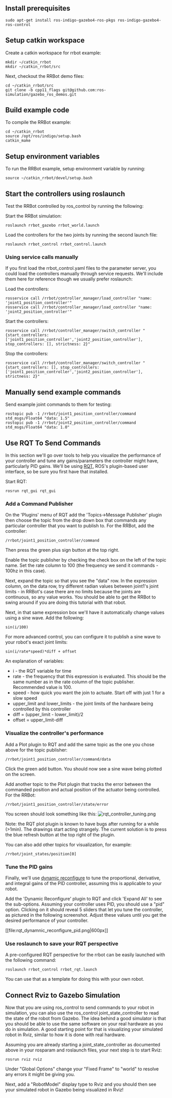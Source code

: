 ## Install prerequisites
~~~
sudo apt-get install ros-indigo-gazebo4-ros-pkgs ros-indigo-gazebo4-ros-control
~~~

## Setup catkin workspace

Create a catkin workspace for rrbot example:
~~~
mkdir ~/catkin_rrbot
mkdir ~/catkin_rrbot/src
~~~

Next, checkout the RRBot demo files:
~~~
cd ~/catkin_rrbot/src
git clone -b cpp11_flags git@github.com:ros-simulation/gazebo_ros_demos.git
~~~

## Build example code

To compile the RRBot example:
~~~
cd ~/catkin_rrbot
source /opt/ros/indigo/setup.bash
catkin_make
~~~

## Setup environment variables

To run the RRBot example, setup environment variable by running:
~~~
source ~/catkin_rrbot/devel/setup.bash
~~~

## Start the controllers using roslaunch

Test the RRBot controlled by ros_control by running the following:

Start the RRBot simulation:

~~~
roslaunch rrbot_gazebo rrbot_world.launch
~~~

Load the controllers for the two joints by running the second launch file:

~~~
roslaunch rrbot_control rrbot_control.launch 
~~~

### Using service calls manually

If you first load the rrbot_control.yaml files to the parameter server, you could load the controllers manually through service requests.
We'll include them here for reference though we usually prefer roslaunch:

Load the controllers:

~~~
rosservice call /rrbot/controller_manager/load_controller "name: 'joint1_position_controller'"
rosservice call /rrbot/controller_manager/load_controller "name: 'joint2_position_controller'"
~~~

Start the controllers:

~~~
rosservice call /rrbot/controller_manager/switch_controller "{start_controllers: ['joint1_position_controller','joint2_position_controller'], stop_controllers: [], strictness: 2}"
~~~

Stop the controllers:

~~~
rosservice call /rrbot/controller_manager/switch_controller "{start_controllers: [], stop_controllers: ['joint1_position_controller','joint2_position_controller'], strictness: 2}"
~~~

## Manually send example commands

Send example joint commands to them for testing:

~~~
rostopic pub -1 /rrbot/joint1_position_controller/command std_msgs/Float64 "data: 1.5"
rostopic pub -1 /rrbot/joint2_position_controller/command std_msgs/Float64 "data: 1.0"
~~~

## Use RQT To Send Commands

In this section we'll go over tools to help you visualize the performance of your controller and tune any gains/parameters the controller might have, particularly PID gains.
We'll be using [RQT](http://www.ros.org/wiki/rqt), ROS's plugin-based user interface, so be sure you first have that installed.

Start RQT:

~~~
rosrun rqt_gui rqt_gui
~~~

### Add a Command Publisher

On the 'Plugins' menu of RQT add the 'Topics->Message Publisher' plugin then choose the topic from the drop down box that commands any particular controller that you want to publish to.
For the RRBot, add the controller:

~~~
/rrbot/joint1_position_controller/command
~~~

Then press the green plus sign button at the top right.

Enable the topic publisher by checking the check box on the left of the topic name.
Set the rate column to 100 (the frequency we send it commands - 100hz in this case). 

Next, expand the topic so that you see the "data" row.
In the expression column, on the data row, try different radian values between joint1's joint limits - in RRBot's case there are no limits because the joints are continuous, so any value works.
You should be able to get the RRBot to swing around if you are doing this tutorial with that robot.

Next, in that same expression box we'll have it automatically change values using a sine wave.
Add the following:

~~~
sin(i/100)
~~~

For more advanced control, you can configure it to publish a sine wave to your robot's exact joint limits:

~~~
sin(i/rate*speed)*diff + offset
~~~

An explanation of variables:

 * i - the RQT variable for time
 * rate - the frequency that this expression is evaluated. This should be the same number as in the rate column of the topic publisher. Recommended value is 100.
 * speed - how quick you want the join to actuate. Start off with just 1 for a slow speed
 * upper\_limit and lower\_limits - the joint limits of the hardware being controlled by this controller
 * diff = (upper\_limit - lower\_limit)/2 
 * offset = upper_limit-diff

### Visualize the controller's performance

Add a Plot plugin to RQT and add the same topic as the one you chose above for the topic publisher:

~~~
/rrbot/joint1_position_controller/command/data
~~~

Click the green add button.
You should now see a sine wave being plotted on the screen.

Add another topic to the Plot plugin that tracks the error between the commanded position and actual position of the actuator being controlled.
For the RRBot:

~~~
/rrbot/joint1_position_controller/state/error
~~~

You screen should look something like this:
![rqt_controller_tuning.png](https://bitbucket.org/repo/AEXg45/images/688865364-rqt_controller_tuning.png)

Note: the RQT plot plugin is known to have bugs after running for a while (>1min).
The drawings start acting strangely.
The current solution is to press the blue refresh button at the top right of the plugin.

You can also add other topics for visualization, for example:

~~~
/rrbot/joint_states/position[0]
~~~

### Tune the PID gains

Finally, we'll use [dynamic reconfigure](http://ros.org/wiki/dynamic_reconfigure) to tune the proportional, derivative, and integral gains of the PID controller, assuming this is applicable to your robot.

Add the 'Dynamic Reconfigure' plugin to RQT and click 'Expand All' to see the sub-options.
Assuming your controller uses PID, you should use a "pid" option.
Clicking on it should reveal 5 sliders that let you tune the controller, as pictured in the following screenshot.
Adjust these values until you get the desired performance of your controller.

[[file:rqt_dynamnic_reconfigure_pid.png|600px]]

### Use roslaunch to save your RQT perspective

A pre-configured RQT perspective for the rrbot can be easily launched with the following command:

~~~
roslaunch rrbot_control rrbot_rqt.launch
~~~

You can use that as a template for doing this with your own robot.

## Connect Rviz to Gazebo Simulation

Now that you are using ros\_control to send commands to your robot in simulation, you can also use the ros\_control joint_state_controller to read the state of the robot from Gazebo.
The idea behind a good simulator is that you should be able to use the same software on your real hardware as you do in simulation.
A good starting point for that is visualizing your simulated robot in Rviz, similar to how it is done with real hardware.

Assuming you are already starting a joint\_state\_controller as documented above in your rosparam and roslaunch files, your next step is to start Rviz:

~~~
rosrun rviz rviz
~~~

Under "Global Options" change your "Fixed Frame" to "world" to resolve any errors it might be giving you.

Next, add a "RobotModel" display type to Rviz and you should then see your simulated robot in Gazebo being visualized in Rviz!

